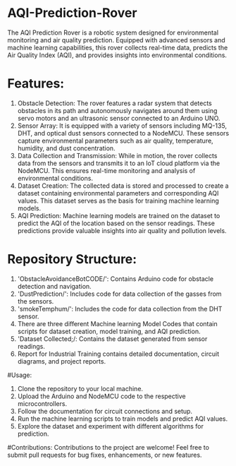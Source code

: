 # AQI-Prediction-Rover
The AQI Prediction Rover is a robotic system designed for environmental monitoring and air quality prediction. Equipped with advanced sensors and machine learning capabilities, this rover collects real-time data, predicts the Air Quality Index (AQI), and provides insights into environmental conditions.
# Features:
1. Obstacle Detection: The rover features a radar system that detects obstacles in its path and autonomously navigates around them using servo motors and an ultrasonic sensor connected to an Arduino UNO.
2. Sensor Array: It is equipped with a variety of sensors including MQ-135, DHT, and optical dust sensors connected to a NodeMCU. These sensors capture environmental parameters such as air quality, temperature, humidity, and dust concentration.
3. Data Collection and Transmission: While in motion, the rover collects data from the sensors and transmits it to an IoT cloud platform via the NodeMCU. This ensures real-time monitoring and analysis of environmental conditions.
4. Dataset Creation: The collected data is stored and processed to create a dataset containing environmental parameters and corresponding AQI values. This dataset serves as the basis for training machine learning models.
5. AQI Prediction: Machine learning models are trained on the dataset to predict the AQI of the location based on the sensor readings. These predictions provide valuable insights into air quality and pollution levels.

# Repository Structure:
1. 'ObstacleAvoidanceBotCODE/': Contains Arduino code for obstacle detection and navigation.
2. 'DustPrediction/': Includes code for data collection of the gasses from the sensors.
3. 'smokeTemphum/': Includes the code for data collection from the DHT sensor.
4.  There are three different Machine learning Model Codes that contain scripts for dataset creation, model training, and AQI prediction.
5.  'Dataset Collected;/: Contains the dataset generated from sensor readings.
6.   Report for Industrial Training contains detailed documentation, circuit diagrams, and project reports.

#Usage:
1. Clone the repository to your local machine.
2. Upload the Arduino and NodeMCU code to the respective microcontrollers.
3. Follow the documentation for circuit connections and setup.
4. Run the machine learning scripts to train models and predict AQI values.
5. Explore the dataset and experiment with different algorithms for prediction.

#Contributions:
Contributions to the project are welcome! Feel free to submit pull requests for bug fixes, enhancements, or new features.
